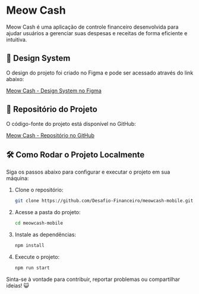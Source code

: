 # Meow Cash

Meow Cash é uma aplicação de controle financeiro desenvolvida para ajudar usuários a gerenciar suas despesas e receitas
de forma eficiente e intuitiva.

## 🎨 Design System

O design do projeto foi criado no Figma e pode ser acessado através do link abaixo:

[Meow Cash - Design System no Figma](https://www.figma.com/design/ZBEKS9dKjiqHyXigdg8Yj0/Meowcash?node-id=2017-1473&p=f)

## 📂 Repositório do Projeto

O código-fonte do projeto está disponível no GitHub:

[Meow Cash - Repositório no GitHub](https://github.com/Desafio-Financeiro/meowcash-mobile)

## 🛠️ Como Rodar o Projeto Localmente

Siga os passos abaixo para configurar e executar o projeto em sua máquina:

1. Clone o repositório:
   ```bash
   git clone https://github.com/Desafio-Financeiro/meowcash-mobile.git
   ```

2. Acesse a pasta do projeto:
   ```bash
   cd meowcash-mobile
   ```

3. Instale as dependências:
   ```bash
   npm install
   ```

4. Execute o projeto:
   ```bash
   npm run start
   ```

Sinta-se à vontade para contribuir, reportar problemas ou compartilhar ideias! 😺

